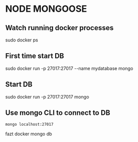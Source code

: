 # NODE MONGOOSE

## Watch running docker processes

sudo docker ps

## First time start DB

sudo docker run -p 27017:27017 --name mydatabase mongo

## Start DB

sudo docker run -p 27017:27017 mongo

## Use mongo CLI to connect to DB

`mongo localhost:27017`

fazt docker mongo db
